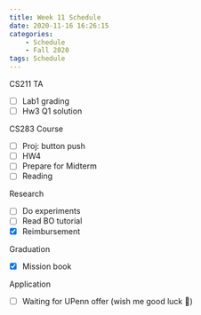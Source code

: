 ```yaml
---
title: Week 11 Schedule
date: 2020-11-16 16:26:15
categories: 
    - Schedule
    - Fall 2020
tags: Schedule
---
```


CS211 TA
- [ ] Lab1 grading
- [ ] Hw3 Q1 solution

CS283 Course
- [ ] Proj: button push
- [ ] HW4
- [ ] Prepare for Midterm
- [ ] Reading

Research
- [ ] Do experiments
- [ ] Read BO tutorial
- [x] Reimbursement

Graduation
- [x] Mission book

Application
- [ ] Waiting for UPenn offer (wish me good luck 🙏)